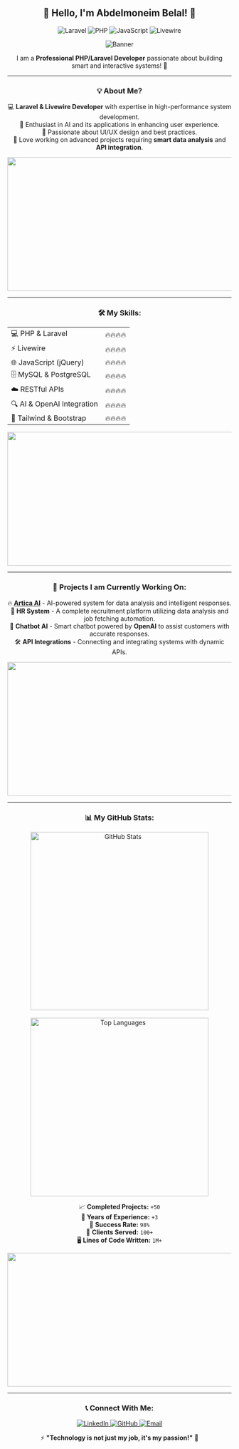 <div align="center">

## 👋 Hello, I'm Abdelmoneim Belal! 🚀

![Laravel](https://img.shields.io/badge/Laravel-FF2D20?style=for-the-badge&logo=laravel&logoColor=white)
![PHP](https://img.shields.io/badge/PHP-777BB4?style=for-the-badge&logo=php&logoColor=white)
![JavaScript](https://img.shields.io/badge/JavaScript-F7DF1E?style=for-the-badge&logo=javascript&logoColor=black)
![Livewire](https://img.shields.io/badge/Livewire-4B32C3?style=for-the-badge&logo=livewire&logoColor=white)

![Banner](https://media2.giphy.com/media/v1.Y2lkPTc5MGI3NjExZDYxMG85YWZtcnZydGN5aDBlYjV5czg0azBjZnhiYTM0M3FobzE1NSZlcD12MV9pbnRlcm5hbF9naWZfYnlfaWQmY3Q9Zw/s8UHGqq9xqJmwZZtHn/giphy.gif)

I am a **Professional PHP/Laravel Developer** passionate about building smart and interactive systems! 🎯

---

### 💡 About Me?
💻 **Laravel & Livewire Developer** with expertise in high-performance system development.  
🤖 Enthusiast in AI and its applications in enhancing user experience.  
🎨 Passionate about UI/UX design and best practices.  
🚀 Love working on advanced projects requiring **smart data analysis** and **API integration**.  

<img src="https://media.giphy.com/media/qgQUggAC3Pfv687qPC/giphy.gif" width="600" height="300" />

---

### 🛠️ My Skills:
<table align="center">
  <tr>
    <td>💻 PHP & Laravel</td>
    <td>🔥🔥🔥🔥</td>
  </tr>
  <tr>
    <td>⚡ Livewire</td>
    <td>🔥🔥🔥🔥</td>
  </tr>
  <tr>
    <td>🌐 JavaScript (jQuery)</td>
    <td>🔥🔥🔥🔥</td>
  </tr>
  <tr>
    <td>🗄️ MySQL & PostgreSQL</td>
    <td>🔥🔥🔥🔥</td>
  </tr>
  <tr>
    <td>☁️ RESTful APIs</td>
    <td>🔥🔥🔥🔥</td>
  </tr>
  <tr>
    <td>🔍 AI & OpenAI Integration</td>
    <td>🔥🔥🔥🔥</td>
  </tr>
  <tr>
    <td>🎨 Tailwind & Bootstrap</td>
    <td>🔥🔥🔥🔥</td>
  </tr>
</table>

<img src="https://media.giphy.com/media/L1R1tvI9svkIWwpVYr/giphy.gif" width="600" height="300" />

---

### 🚀 Projects I am Currently Working On:
🔥 **[Artica AI](myartica.ai)** - AI-powered system for data analysis and intelligent responses.  
💼 **HR System** - A complete recruitment platform utilizing data analysis and job fetching automation.  
🤖 **Chatbot AI** - Smart chatbot powered by **OpenAI** to assist customers with accurate responses.  
🛠 **API Integrations** - Connecting and integrating systems with dynamic APIs.  

<img src="https://media.giphy.com/media/RbDKaczqWovIugyJmW/giphy.gif" width="600" height="300" />

---

### 📊 My GitHub Stats:
<p align="center">
  <img src="https://github-readme-stats.vercel.app/api?username=abdelmoneimbelal&show_icons=true&theme=radical" alt="GitHub Stats" width="400" hight="400" />
  <br />
  <br />
  <img src="https://github-readme-stats.vercel.app/api/top-langs/?username=abdelmoneimbelal&layout=compact&theme=radical" alt="Top Languages" width="400" hight="400" />
</p>

📈 **Completed Projects:** `+50`  
📆 **Years of Experience:** `+3`  
🚀 **Success Rate:** `98%`  
👥 **Clients Served:** `100+`  
🖥 **Lines of Code Written:** `1M+`  

<img src="https://media.giphy.com/media/xT9IgzoKnwFNmISR8I/giphy.gif" width="600" height="300" />

---

### 📞 Connect With Me:
<p align="center">
  <a href="https://www.linkedin.com/in/abdelmoneim-belal-70b393173/">
    <img src="https://img.shields.io/badge/LinkedIn-0A66C2?style=for-the-badge&logo=linkedin&logoColor=white" alt="LinkedIn" />
  </a>
  <a href="https://github.com/abdelmoneimbelal/">
    <img src="https://img.shields.io/badge/GitHub-181717?style=for-the-badge&logo=github&logoColor=white" alt="GitHub" />
  </a>
  <a href="mailto:abdobelal069@gmail.com">
    <img src="https://img.shields.io/badge/Email-D14836?style=for-the-badge&logo=gmail&logoColor=white" alt="Email" />
  </a>
</p>

⚡ **"Technology is not just my job, it's my passion!"** 🚀

</div>
